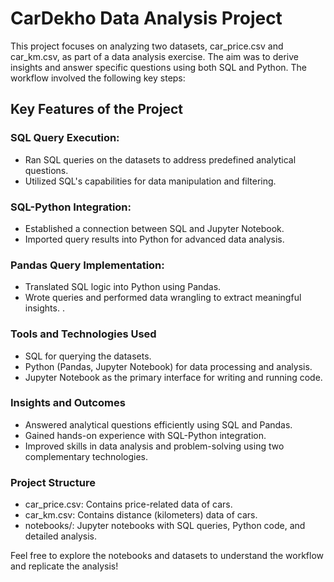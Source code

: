 # CarDekho Data Analysis Project
This project focuses on analyzing two datasets, car_price.csv and car_km.csv, as part of a data analysis exercise. 
The aim was to derive insights and answer specific questions using both SQL and Python. The workflow involved the following key steps:

## Key Features of the Project
### SQL Query Execution:
- Ran SQL queries on the datasets to address predefined analytical questions.
- Utilized SQL's capabilities for data manipulation and filtering.

### SQL-Python Integration:
- Established a connection between SQL and Jupyter Notebook.
- Imported query results into Python for advanced data analysis.

### Pandas Query Implementation:
- Translated SQL logic into Python using Pandas.
- Wrote queries and performed data wrangling to extract meaningful insights.
.

### Tools and Technologies Used
- SQL for querying the datasets.
- Python (Pandas, Jupyter Notebook) for data processing and analysis.
- Jupyter Notebook as the primary interface for writing and running code.

### Insights and Outcomes
- Answered analytical questions efficiently using SQL and Pandas.
- Gained hands-on experience with SQL-Python integration.
- Improved skills in data analysis and problem-solving using two complementary technologies.

### Project Structure
- car_price.csv: Contains price-related data of cars.
- car_km.csv: Contains distance (kilometers) data of cars.
- notebooks/: Jupyter notebooks with SQL queries, Python code, and detailed analysis.
  
Feel free to explore the notebooks and datasets to understand the workflow and replicate the analysis!

